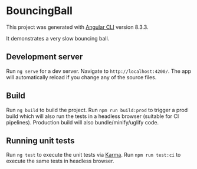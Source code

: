 # BouncingBall

This project was generated with [Angular CLI](https://github.com/angular/angular-cli) version 8.3.3.

It demonstrates a very slow bouncing ball.

## Development server

Run `ng serve` for a dev server. Navigate to `http://localhost:4200/`. The app will automatically reload if you change any of the source files.

## Build

Run `ng build` to build the project.
Run `npm run build:prod` to trigger a prod build which will also run the tests in a headless browser (suitable for CI pipelines).
Production build will also bundle/minify/uglify code.

## Running unit tests

Run `ng test` to execute the unit tests via [Karma](https://karma-runner.github.io).
Run `npm run test:ci` to execute the same tests in headless browser.
